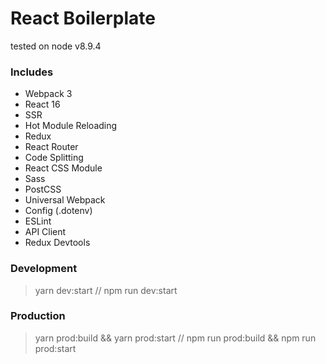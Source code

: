 # React Boilerplate

tested on node v8.9.4


### Includes
-  Webpack 3
-  React 16
-  SSR
-  Hot Module Reloading
-  Redux
-  React Router
-  Code Splitting
-  React CSS Module
-  Sass
-  PostCSS
-  Universal Webpack
-  Config (.dotenv)
-  ESLint
-  API Client
-  Redux Devtools


### Development
> yarn dev:start   // npm run dev:start

### Production
> yarn prod:build && yarn prod:start   // npm run prod:build && npm run prod:start